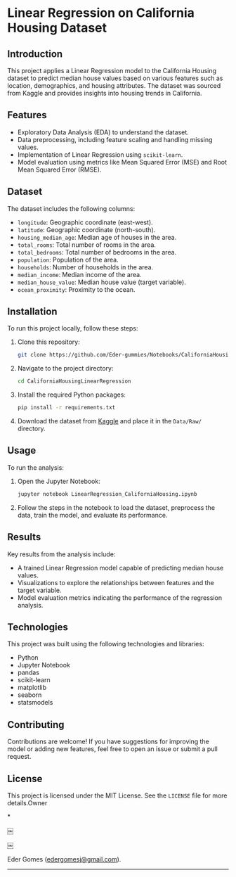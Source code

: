 # Linear Regression on California Housing Dataset

## Introduction

This project applies a Linear Regression model to the California Housing dataset to predict median house values based on various features such as location, demographics, and housing attributes. The dataset was sourced from Kaggle and provides insights into housing trends in California.

## Features

- Exploratory Data Analysis (EDA) to understand the dataset.
- Data preprocessing, including feature scaling and handling missing values.
- Implementation of Linear Regression using `scikit-learn`.
- Model evaluation using metrics like Mean Squared Error (MSE) and Root Mean Squared Error (RMSE).

## Dataset

The dataset includes the following columns:

- `longitude`: Geographic coordinate (east-west).
- `latitude`: Geographic coordinate (north-south).
- `housing_median_age`: Median age of houses in the area.
- `total_rooms`: Total number of rooms in the area.
- `total_bedrooms`: Total number of bedrooms in the area.
- `population`: Population of the area.
- `households`: Number of households in the area.
- `median_income`: Median income of the area.
- `median_house_value`: Median house value (target variable).
- `ocean_proximity`: Proximity to the ocean.

## Installation

To run this project locally, follow these steps:

1. Clone this repository:
   ```bash
   git clone https://github.com/Eder-gummies/Notebooks/CaliforniaHousingLinearRegression.git
   ```
2. Navigate to the project directory:
   ```bash
   cd CaliforniaHousingLinearRegression
   ```
3. Install the required Python packages:
   ```bash
   pip install -r requirements.txt
   ```
4. Download the dataset from [Kaggle](https://www.kaggle.com/camnugent/california-housing-prices) and place it in the `Data/Raw/` directory.

## Usage

To run the analysis:

1. Open the Jupyter Notebook:
   ```bash
   jupyter notebook LinearRegression_CaliforniaHousing.ipynb
   ```
2. Follow the steps in the notebook to load the dataset, preprocess the data, train the model, and evaluate its performance.

## Results

Key results from the analysis include:

- A trained Linear Regression model capable of predicting median house values.
- Visualizations to explore the relationships between features and the target variable.
- Model evaluation metrics indicating the performance of the regression analysis.

## Technologies

This project was built using the following technologies and libraries:

- Python
- Jupyter Notebook
- pandas
- scikit-learn
- matplotlib
- seaborn
- statsmodels

## Contributing

Contributions are welcome! If you have suggestions for improving the model or adding new features, feel free to open an issue or submit a pull request.

## License

This project is licensed under the MIT License. See the `LICENSE` file for more details.Owner

\*

￼

￼

Eder Gomes (edergomesj@gmail.com).



---


